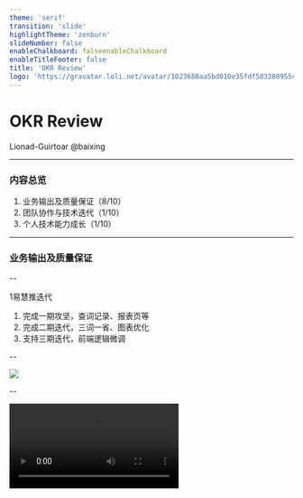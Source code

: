 ```yaml
---
theme: 'serif'
transition: 'slide'
highlightTheme: 'zenburn'
slideNumber: false
enableChalkboard: falseenableChalkboard
enableTitleFooter: false
title: 'OKR Review'
logo: 'https://gravatar.loli.net/avatar/1023688aa5bd010e35fdf503280955c9'
---
```


<!-- <link
  rel="stylesheet"
  href="https://cdnjs.cloudflare.com/ajax/libs/animate.css/4.1.1/animate.min.css"
/> -->
<style>
  :root {
    /******************************* 主题颜色 */
    --c-theme: #F5D5A0;
  }
  .reveal section img,
  .reveal section video,
  .reveal section iframe {
    max-width: 100%;
    border: none;
  }
  .reveal .slides h3 + p {
    margin-top: 1.1em;
  }
  .reveal .label-idx {
    display: inline-block;
    margin-right: .35em;
    min-width: 1.35em;
    border-radius: 0px;
    background-color: #383d3d;
    color: #f0f1eb;
    font-weight: bold;
  }
  .reveal .label-idx + .label-idx {
    margin-left: -.35em;
  }
  .reveal del {
    opacity: .31;
  }
  .reveal emoji {
    font-size: 1.8em;
  }
  .reveal .description {
    margin: .8em 0;
    font-size: 16px;
  }
</style>

# OKR Review

Lionad-Guirtoar @baixing

---

### 内容总览

1. 业务输出及质量保证（8/10）
2. 团队协作与技术迭代（1/10）
3. 个人技术能力成长（1/10）

---

### 业务输出及质量保证

--

<span class="label-idx">1</span>易慧推迭代

1. 完成一期攻坚，查词记录、报表页等
2. 完成二期迭代，三词一省、图表优化
3. 支持三期迭代，前端逻辑微调

--

![](https://baixing-assets.obs.cn-east-3.myhuaweicloud.com/%E5%BF%AB%E7%85%A7%E9%A1%B5%E9%9D%A2.png)

--

<video src="https://baixing-assets.obs.cn-east-3.myhuaweicloud.com/%E6%98%93%E6%85%A7%E6%8E%A8-%E6%9F%A5%E8%AF%8D%E9%A1%B5%E9%9D%A2.mp4" autoplay loop />


--

目标、挑战性 & 结果

1. 熟悉工作流程及代码，快速融入团队
2. 按时保质完成迭代，无技术原因延期

<!-- 未来：看业务安排 -->

--

<span class="label-idx">2</span>中台配置系统

0. <del>【入职两周】系统搭建，业务页面编写</del>
1. 【9月底~攻坚前】联调自测、部署到线下
2. 【11月27日】和曹勇交接商品服务代码

--

![](https://baixing-assets.obs.cn-east-3.myhuaweicloud.com/%E5%88%9B%E5%BB%BA%E5%95%86%E5%93%81%E9%A1%B5%E9%9D%A2.png)

<!-- 不展示视频 -->

--

目标 & 结果

1. 延期两周、暂停开发
2. 了解项目部署基本操作
3. 后续接OA登录、测试...{.fragment}

<!-- 看安排 -->

--

<span class="label-idx">3</span>标王凤鸣

支持为主、小的需求

--

<span class="label-idx">4</span>代码质量

1. 线上没有影响业务流程的问题
2. 提测时稍轻浮、问题较多（攻坚）

--

<span class="label-idx">总</span><span class="label-idx">结</span>

1. 多思考业务，提高代码质量
2. <del>学习项目管理，加强落地能力</del>

note: 多思考业务，前因后果，数据的来由与去向，才能对代码的各种边界条件更游刃有余。

note: 学习项目管理是指，从调研需求、明确项目目标、里程碑、收集资源、任务拆分到开发测试部署一系列流程的节奏的把握。

---

### 团队协作及技术迭代

--

## Sentry

--

- 遇到了什么问题？
- 怎么去解决这些问题？
- 当前结果 & 新的目标

--

### [遇到了什么问题？](http://sentry.baixing.cn/BX/bax-fe-90/searches/655/)

--

### 怎么去解决这些问题？

--

<span class="label-idx">静</span><span class="label-idx">默</span>

1. <span class="fragment">静默无关紧要的抛错</span>
2. <span class="fragment">快速解决简单的代码异味</span>

--

静默能缓解噪音问题，让开发专注更高价值的报警

--

<a href="http://sentry.baixing.cn/BX/bax-fe-90/releases/" target="_blank" rel="nofollow"><span class="label-idx">版</span><span class="label-idx">本</span><span class="label-idx">控</span><span class="label-idx">制</span></a>

![](https://cdn.jsdelivr.net/gh/Lionad-Morotar/blog-cdn/image/other/20201224035754.png)

--

![](https://cdn.jsdelivr.net/gh/Lionad-Morotar/blog-cdn/image/other/20201224034920.png)

--

<span class="label-idx">规</span><span class="label-idx">范</span>

1. 代码规范：<span class="fragment">静态语法错误 + 最佳实践</span>
2. 提交规范：<span class="fragment">记录有意义的提交信息</span>

--

严格的规范 → 整洁的代码

1. 减少低级错误
2. 帮助开发快速熟悉代码，确定问题源头

--

提交规范带来：美观、易于理解、方便回溯

![我的博客的提交规范](https://cdn.jsdelivr.net/gh/Lionad-Morotar/blog-cdn/image/other/20201208160054.png)

--

<span class="label-idx">流</span><span class="label-idx">程</span><span class="label-idx">约</span><span class="label-idx">束</span>

1. 提交检测：静态扫描、校验提交信息
2. 推送检测：分支保护、校验推送信息

--

<div class="mermaid">
graph LR
  subgraph Gitlab
    Gitlab
  end
  subgraph Local PC
    WD --> |"校验代码和提交信息"| check{提交时检测}
    check --> |失败| reject1[提交失败]
    style reject1 stroke:#f66,stroke-width:3px;
    check --> |通过| git[Git]
  end
  git --> check2{推送检测}
  check2 --> |失败| reject2[推送时失败]
  style reject2 stroke:#f66,stroke-width:3px;
  check2 --> |通过| Gitlab
</div>

--

### 当前结果 & 新的目标

--

<span class="label-idx">\*.</span>规范和校验 → 输出脚手架

代码生成器，把整套设施可选择性的迁移到新项目

---

### 个人成长

1. Java
2. JS 核心原理
3. 团队分享

---

# Q & A

---

### 相关资料

- [《Error Tracker 的工作原理》](https://baixing.yuque.com/qian-tech/main/fzln6a)
